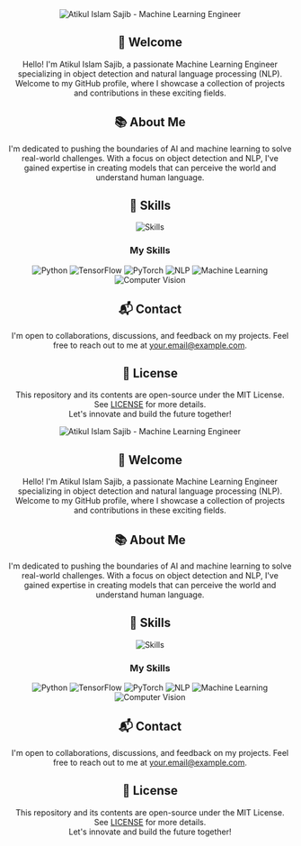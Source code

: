 <div align="center">
  <img src="header.png" alt="Atikul Islam Sajib - Machine Learning Engineer">
</div>

<h2 align="center">👋 Welcome</h2>

<p align="center">
  Hello! I'm Atikul Islam Sajib, a passionate Machine Learning Engineer specializing in object detection and natural language processing (NLP). Welcome to my GitHub profile, where I showcase a collection of projects and contributions in these exciting fields.
</p>

<h2 align="center">📚 About Me</h2>

<p align="center">
  I'm dedicated to pushing the boundaries of AI and machine learning to solve real-world challenges. With a focus on object detection and NLP, I've gained expertise in creating models that can perceive the world and understand human language.
</p>

<h2 align="center">🎯 Skills</h2>

<p align="center">
  <img src="skills.png" alt="Skills">
</p>

<h3 align="center">My Skills</h3>

<p align="center">
  <img src="https://img.icons8.com/color/36/000000/python--v1.png" alt="Python">
  <img src="https://img.icons8.com/color/36/000000/tensorflow.png" alt="TensorFlow">
  <img src="https://upload.wikimedia.org/wikipedia/commons/thumb/1/10/PyTorch_logo_icon.svg/1200px-PyTorch_logo_icon.svg.png" alt="PyTorch">
  <img src="https://img.icons8.com/color/36/000000/natural-language-processing.png" alt="NLP">
  <img src="https://img.icons8.com/color/36/000000/machine-learning-model.png" alt="Machine Learning">
  <img src="https://img.icons8.com/color/36/000000/computer-vision.png" alt="Computer Vision">
</p>

<h2 align="center">📬 Contact</h2>

<p align="center">
  I'm open to collaborations, discussions, and feedback on my projects. Feel free to reach out to me at <a href="mailto:your.email@example.com">your.email@example.com</a>.
</p>

<h2 align="center">📝 License</h2>

<p align="center">
  This repository and its contents are open-source under the MIT License. See <a href="LICENSE">LICENSE</a> for more details.<br>
  Let's innovate and build the future together!
</p>
<div align="center">
  <img src="header.png" alt="Atikul Islam Sajib - Machine Learning Engineer">
</div>

<h2 align="center">👋 Welcome</h2>

<p align="center">
  Hello! I'm Atikul Islam Sajib, a passionate Machine Learning Engineer specializing in object detection and natural language processing (NLP). Welcome to my GitHub profile, where I showcase a collection of projects and contributions in these exciting fields.
</p>

<h2 align="center">📚 About Me</h2>

<p align="center">
  I'm dedicated to pushing the boundaries of AI and machine learning to solve real-world challenges. With a focus on object detection and NLP, I've gained expertise in creating models that can perceive the world and understand human language.
</p>

<h2 align="center">🎯 Skills</h2>

<p align="center">
  <img src="skills.png" alt="Skills">
</p>

<h3 align="center">My Skills</h3>

<p align="center">
  <img src="https://img.icons8.com/color/48/000000/python--v1.png" alt="Python">
  <img src="https://img.icons8.com/color/48/000000/tensorflow.png" alt="TensorFlow">
  <img src="https://img.icons8.com/color/48/000000/pytorch.png" alt="PyTorch">
  <img src="https://img.icons8.com/color/48/000000/natural-language-processing.png" alt="NLP">
  <img src="https://img.icons8.com/color/48/000000/machine-learning-model.png" alt="Machine Learning">
  <img src="https://img.icons8.com/color/48/000000/computer-vision.png" alt="Computer Vision">
</p>

<h2 align="center">📬 Contact</h2>

<p align="center">
  I'm open to collaborations, discussions, and feedback on my projects. Feel free to reach out to me at <a href="mailto:your.email@example.com">your.email@example.com</a>.
</p>

<h2 align="center">📝 License</h2>

<p align="center">
  This repository and its contents are open-source under the MIT License. See <a href="LICENSE">LICENSE</a> for more details.<br>
  Let's innovate and build the future together!
</p>
